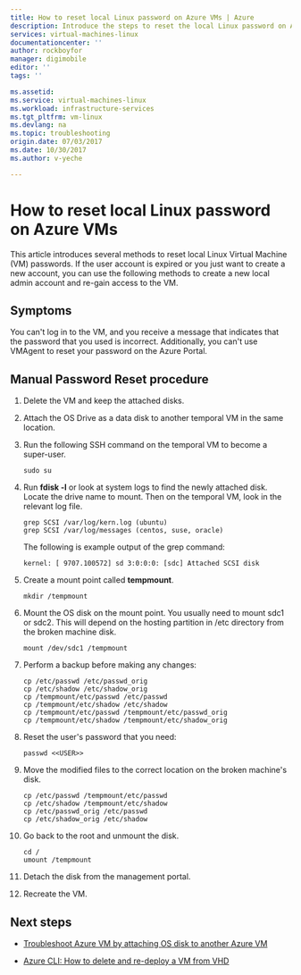 ```yaml
---
title: How to reset local Linux password on Azure VMs | Azure
description: Introduce the steps to reset the local Linux password on Azure VM
services: virtual-machines-linux
documentationcenter: ''
author: rockboyfor
manager: digimobile
editor: ''
tags: ''

ms.assetid: 
ms.service: virtual-machines-linux
ms.workload: infrastructure-services
ms.tgt_pltfrm: vm-linux
ms.devlang: na
ms.topic: troubleshooting
origin.date: 07/03/2017
ms.date: 10/30/2017
ms.author: v-yeche

---
```


# How to reset local Linux password on Azure VMs

This article introduces several methods to reset local Linux Virtual Machine (VM) passwords. If the user account is expired or you just want to create a new account, you can use the following methods to create a new local admin account and re-gain access to the VM.

## Symptoms

You can't log in to the VM, and you receive a message that indicates that the password that you used is incorrect. Additionally, you can't use VMAgent to reset your password on the Azure Portal. 

## Manual Password Reset procedure

1.	Delete the VM and keep the attached disks.

2.	Attach the OS Drive as a data disk to another temporal VM in the same location.

3.	Run the following SSH command on the temporal VM to become a super-user.

    ~~~~
    sudo su
    ~~~~

4.	Run **fdisk -l** or look at system logs to find the newly attached disk. Locate the drive name to mount. Then on the temporal VM, look in the relevant log file.

    ~~~~
    grep SCSI /var/log/kern.log (ubuntu)
    grep SCSI /var/log/messages (centos, suse, oracle)
    ~~~~

    The following is example output of the grep command:

    ~~~~
    kernel: [ 9707.100572] sd 3:0:0:0: [sdc] Attached SCSI disk
    ~~~~

5.	Create a mount point called **tempmount**.

    ~~~~
    mkdir /tempmount
    ~~~~

6.	Mount the OS disk on the mount point. You usually need to mount sdc1 or sdc2. This will depend on the hosting partition in /etc directory from the broken machine disk.

    ~~~~
    mount /dev/sdc1 /tempmount
    ~~~~

7.	Perform a backup before making any changes:

    ~~~~
    cp /etc/passwd /etc/passwd_orig    
    cp /etc/shadow /etc/shadow_orig    
    cp /tempmount/etc/passwd /etc/passwd
    cp /tempmount/etc/shadow /etc/shadow 
    cp /tempmount/etc/passwd /tempmount/etc/passwd_orig
    cp /tempmount/etc/shadow /tempmount/etc/shadow_orig
    ~~~~

8.	Reset the user's password that you need:

    ~~~~
    passwd <<USER>> 
    ~~~~

9.	Move the modified files to the correct location on the broken machine's disk.

    ~~~~
    cp /etc/passwd /tempmount/etc/passwd
    cp /etc/shadow /tempmount/etc/shadow
    cp /etc/passwd_orig /etc/passwd
    cp /etc/shadow_orig /etc/shadow
    
10.	Go back to the root and unmount the disk.

    ~~~~
    cd /
    umount /tempmount
    ~~~~

11.	Detach the disk from the management portal.

12.	Recreate the VM.

## Next steps

* [Troubleshoot Azure VM by attaching OS disk to another Azure VM](http://social.technet.microsoft.com/wiki/contents/articles/18710.troubleshoot-azure-vm-by-attaching-os-disk-to-another-azure-vm.aspx)

* [Azure CLI: How to delete and re-deploy a VM from VHD](https://blogs.msdn.microsoft.com/linuxonazure/2016/07/21/azure-cli-how-to-delete-and-re-deploy-a-vm-from-vhd/)

<!--Update_Description: update meta properties， wording update -->